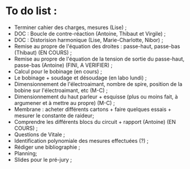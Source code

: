 To do list :
============

- Terminer cahier des charges, mesures (Lise) ;
- DOC : Boucle de contre-réaction  (Antoine, Thibaut et Virgile) ;
- DOC : Distorision harmonique (Lise, Marie-Charlotte, Nibor) ;
- Remise au propre de l'équation des droites : passe-haut, passe-bas (Thibaut) (EN COURS) ;
- Remise au propre de l'équation de la tension de sortie du passe-haut, passe-bas (Antoine) (FINI, A VERIFIER) ;
- Calcul pour le bobinage (en cours) ;
- Le bobinage + soudage et désoudage (en labo lundi) ;
- Dimensionnement de l'électroaimant, nombre de spire, position de la bobine sur l'électroaimant, etc (M-C) ;
- Dimensionnement du haut parleur + esquisse (plus ou moins fait, à argumener et à mettre au propre) (M-C) ;
- Membrane : acheter différents cartons + faire quelques essais + mesurer le constante de raideur;
- Comprendre les différents blocs du circuit + rapport (Antoine) (EN COURS) ;
- Questions de Vitale ;
- Identification polynomiale des mesures effectuées (?) ;
- Rédiger une bibliographie ;
- Planning;
- Slides pour le pré-jury ;


